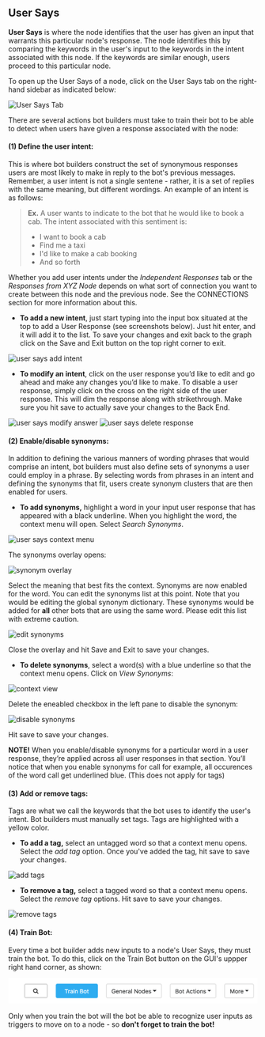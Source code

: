 ## User Says

**User Says** is where the node identifies that the user has given an input that warrants this particular node's response. The node identifies this by comparing the keywords in the user's input to the keywords in the intent associated with this node. If the keywords are similar enough, users proceed to this particular node. 

To open up the User Says of a node, click on the User Says tab on the right-hand sidebar as indicated below:

![User Says Tab](user_says_nodes.png) 

There are several actions bot builders must take to train their bot to be able to detect when users have given a response associated with the node: 

#### **(1) Define the user intent**: 
This is where bot builders construct the set of synonymous responses users are most likely to make in reply to the bot's previous messages. Remember, a user intent is not a single sentene - rather, it is a set of replies with the same meaning, but different wordings. An example of an intent is as follows: 

  > **Ex.** A user wants to indicate to the bot that he would like to book a cab. The intent associated with this sentiment is: 
  >
  > - I want to book a cab
  > - Find me a taxi
  > - I'd like to make a cab booking
  > - And so forth

  Whether you add user intents under the *Independent Responses* tab or the *Responses from XYZ Node* depends on what sort of connection you want to create between this node and the previous node. See the CONNECTIONS section for more information about this. 

   - **To add a new intent**, just start typing into the input box situated at the top to add a User Response (see screenshots below). Just hit enter, and it will add it to the list. To save your changes and exit back to the graph click on the Save and Exit button on the top right corner to exit.

![user says add intent](user_says_adding_user_response.png) 

   - **To modify an intent**, click on the user response you’d like to edit and go ahead and make any changes you’d like to make. To disable a user response, simply click on the cross on the right side of the user response. This will dim the response along with strikethrough. Make sure you hit save to actually save your changes to the Back End.

![user says modify answer](user_says_modifying_user_response.png) 
![user says delete response](user_says_deleting_user_response.png) 

#### **(2) Enable/disable synonyms**: 
In addition to defining the various manners of wording phrases that would comprise an intent, bot builders must also define sets of synonyms a user could employ in a phrase. By selecting words from phrases in an intent and defining the synonyms that fit, users create synonym clusters that are then enabled for users. 

   - **To add synonyms,** highlight a word in your input user response that has appeared with a black underline. When you highlight the word, the context menu will open. Select *Search Synonyms*. 

![user says context menu](user_says_context_search.png)

   The synonyms overlay opens:

![synonym overlay](user_says_search_synonyms.png)

   Select the meaning that best fits the context. Synonyms are now enabled for the word. You can edit the synonyms list at this point. Note that you would be editing the global synonym dictionary. These synonyms would be added for **all** other bots that are using the same word. Please edit this list with extreme caution.
    
![edit synonyms](user_says_edit_synonyms.png)

   Close the overlay and hit Save and Exit to save your changes. 

  - **To delete synonyms**, select a word(s) with a blue underline so that the context menu opens. Click on *View Synonyms*: 

![context view](user_says_context_view.png)

   Delete the eneabled checkbox in the left pane to disable the synonym: 

![disable synonyms](user_says_disable_synonym.png)

   Hit save to save your changes. 

  **NOTE!** When you enable/disable synonyms for a particular word in a user response, they’re applied across all user responses in that section. You’ll notice that when you enable synonyms for call for example, all occurences of the word call get underlined blue. (This does not apply for tags)

#### **(3) Add or remove** **tags**: 
Tags are what we call the keywords that the bot uses to identify the user's intent. Bot builders must manually set tags. Tags are highlighted with a yellow color.

  - **To add a tag,** select an untagged word so that a context menu opens. Select the *add tag* option. Once you've added the tag, hit save to save your changes. 

![add tags](user_says_add_tags.png)

  - **To remove a tag,** select a tagged word so that a context menu opens. Select the *remove tag* options. Hit save to save your changes. 
  
![remove tags](user_says_remove_tags.png)

#### **(4) Train Bot**:
Every time a bot builder adds new inputs to a node's User Says, they must train the bot. To do this, click on the Train Bot button on the GUI's uppper right hand corner, as shown: 

![train_bot_button](train_bot_button.png)  

Only when you train the bot will the bot be able to recognize user inputs as triggers to move on to a node - so **don't forget to train the bot!**
